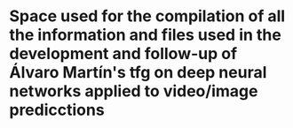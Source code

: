 # Space used for the compilation of all the information and files used in the development and follow-up of Álvaro Martín's tfg on deep neural networks applied to video/image predicctions